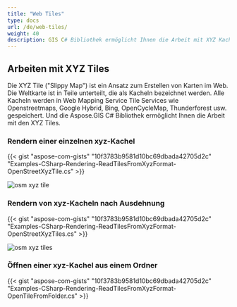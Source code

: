```yaml
---
title: "Web Tiles"
type: docs
url: /de/web-tiles/
weight: 40
description: GIS C# Bibliothek ermöglicht Ihnen die Arbeit mit XYZ Kacheln („Slippy Map“). Bitte sehen Sie sich die Beispielcodes an, um eine einzelne XYZ-Kachel zu rendern und XYZ-Kacheln nach Ausdehnung und aus einem Ordner zu rendern.
---
```


## **Arbeiten mit XYZ Tiles**
Die XYZ Tile ("Slippy Map") ist ein Ansatz zum Erstellen von Karten im Web. Die Weltkarte ist in Teile unterteilt, die als Kacheln bezeichnet werden. Alle Kacheln werden in Web Mapping Service Tile Services wie Openstreetmaps, Google Hybrid, Bing, OpenCycleMap, Thunderforest usw. gespeichert. Und die Aspose.GIS C# Bibliothek ermöglicht Ihnen die Arbeit mit den XYZ Tiles.
### **Rendern einer einzelnen xyz-Kachel**
{{< gist "aspose-com-gists" "10f3783b9581d10bc69dbada42705d2c" "Examples-CSharp-Rendering-ReadTilesFromXyzFormat-OpenStreetXyzTile.cs" >}}

![osm xyz tile](osm_tile.png)
### **Rendern von xyz-Kacheln nach Ausdehnung**
{{< gist "aspose-com-gists" "10f3783b9581d10bc69dbada42705d2c" "Examples-CSharp-Rendering-ReadTilesFromXyzFormat-OpenStreetXyzTiles.cs" >}}

![osm xyz tiles](osm_tiles.png)
### **Öffnen einer xyz-Kachel aus einem Ordner**
{{< gist "aspose-com-gists" "10f3783b9581d10bc69dbada42705d2c" "Examples-CSharp-Rendering-ReadTilesFromXyzFormat-OpenTileFromFolder.cs" >}}
